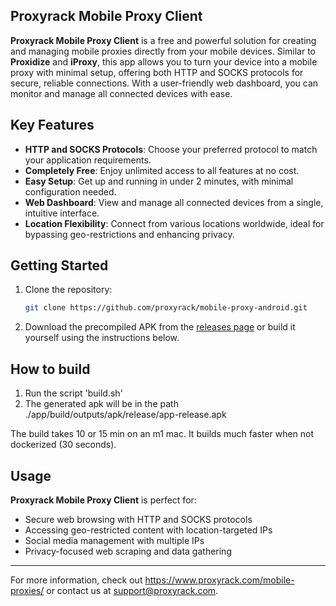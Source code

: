 ## Proxyrack Mobile Proxy Client

**Proxyrack Mobile Proxy Client** is a free and powerful solution for creating and managing mobile proxies directly from your mobile devices. Similar to **Proxidize** and **iProxy**, this app allows you to turn your device into a mobile proxy with minimal setup, offering both HTTP and SOCKS protocols for secure, reliable connections. With a user-friendly web dashboard, you can monitor and manage all connected devices with ease.

## Key Features

- **HTTP and SOCKS Protocols**: Choose your preferred protocol to match your application requirements.
- **Completely Free**: Enjoy unlimited access to all features at no cost.
- **Easy Setup**: Get up and running in under 2 minutes, with minimal configuration needed.
- **Web Dashboard**: View and manage all connected devices from a single, intuitive interface.
- **Location Flexibility**: Connect from various locations worldwide, ideal for bypassing geo-restrictions and enhancing privacy.

## Getting Started

1. Clone the repository:
    ```bash
    git clone https://github.com/proxyrack/mobile-proxy-android.git
    ```
2. Download the precompiled APK from the [releases page](https://github.com/proxyrack/mobile-proxy-android/releases)
or build it yourself using the instructions below.
## How to build
1. Run the script 'build.sh'
2. The generated apk will be in the path ./app/build/outputs/apk/release/app-release.apk

The build takes 10 or 15 min on an m1 mac. It builds much faster when not dockerized (30 seconds).

## Usage

**Proxyrack Mobile Proxy Client** is perfect for:

- Secure web browsing with HTTP and SOCKS protocols
- Accessing geo-restricted content with location-targeted IPs
- Social media management with multiple IPs
- Privacy-focused web scraping and data gathering

---

For more information, check out https://www.proxyrack.com/mobile-proxies/ or contact us at [support@proxyrack.com](mailto:support@proxyrack.com).